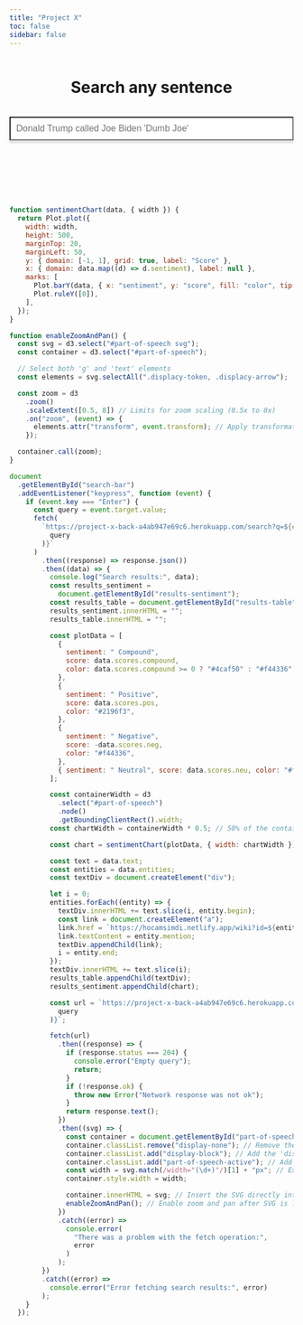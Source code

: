 ```yaml
---
title: "Project X"
toc: false
sidebar: false
---
```


<style>
    #part-of-speech {
    }

    .part-of-speech-active {
        max-width: 100%;
        height: 100%;
        padding: 10px;
        overflow: hidden;
        background-color: #0000;
        border-radius: 5px; 
        border: 1px solid #ccc;
    }
    @media (max-width: 768px) {
        .svg-container {
            height: 400px; /* Adjust height for smaller devices */
        }
    }


    .svg-container {
        max-width: 100%;
        height: 600px;    /* Sufficient height to display SVG */
        border: 2px solid #1111; /* Solid green border */
        border-radius: 8px; /* Rounded corners */
        box-shadow: 0 4px 8px rgba(0,0,0,0); /* Subtle shadow for depth */
        background-color: #f9f9f9; /* Light grey background */
        overflow-x: auto; /* Allows horizontal scrolling */
        overflow-y: hidden; /* Disables vertical scrolling */
        padding: 20px; /* Padding inside the container for some spacing around the SVG */
    }
</style>

<script src="https://d3js.org/d3.v7.min.js"></script>

<div style="display: flex; justify-content: center; align-items: center; flex-direction: column">
    <h1>Search any sentence</h1>
    <br>
    <input type="text" id="search-bar" placeholder="Donald Trump called Joe Biden 'Dumb Joe'" style="width: 100%; padding: 10px; font-size: 16px;  box-shadow: 0 5px 2px rgba(0,0,0,0.1);">
    <br>
    <br>
</div>
<div id="results-table" style="font-size: xx-large; display: flex; justify-content: center; align-items: center;" ></div>
<br>
<br/>
<div id="part-of-speech" class=`svg-container display-none`></div>
<br>
<div id="results-sentiment"></div>
<br/>
<div id="results-nltk"></div>

```js
function sentimentChart(data, { width }) {
  return Plot.plot({
    width: width,
    height: 500,
    marginTop: 20,
    marginLeft: 50,
    y: { domain: [-1, 1], grid: true, label: "Score" },
    x: { domain: data.map((d) => d.sentiment), label: null },
    marks: [
      Plot.barY(data, { x: "sentiment", y: "score", fill: "color", tip: true }),
      Plot.ruleY([0]),
    ],
  });
}

function enableZoomAndPan() {
  const svg = d3.select("#part-of-speech svg");
  const container = d3.select("#part-of-speech");

  // Select both 'g' and 'text' elements
  const elements = svg.selectAll(".displacy-token, .displacy-arrow");

  const zoom = d3
    .zoom()
    .scaleExtent([0.5, 8]) // Limits for zoom scaling (0.5x to 8x)
    .on("zoom", (event) => {
      elements.attr("transform", event.transform); // Apply transformations to both 'g' and 'text' elements
    });

  container.call(zoom);
}

document
  .getElementById("search-bar")
  .addEventListener("keypress", function (event) {
    if (event.key === "Enter") {
      const query = event.target.value;
      fetch(
        `https://project-x-back-a4ab947e69c6.herokuapp.com/search?q=${encodeURIComponent(
          query
        )}`
      )
        .then((response) => response.json())
        .then((data) => {
          console.log("Search results:", data);
          const results_sentiment =
            document.getElementById("results-sentiment");
          const results_table = document.getElementById("results-table");
          results_sentiment.innerHTML = "";
          results_table.innerHTML = "";

          const plotData = [
            {
              sentiment: " Compound",
              score: data.scores.compound,
              color: data.scores.compound >= 0 ? "#4caf50" : "#f44336",
            },
            {
              sentiment: " Positive",
              score: data.scores.pos,
              color: "#2196f3",
            },
            {
              sentiment: " Negative",
              score: -data.scores.neg,
              color: "#f44336",
            },
            { sentiment: " Neutral", score: data.scores.neu, color: "#ffeb3b" },
          ];

          const containerWidth = d3
            .select("#part-of-speech")
            .node()
            .getBoundingClientRect().width;
          const chartWidth = containerWidth * 0.5; // 50% of the container's width

          const chart = sentimentChart(plotData, { width: chartWidth });

          const text = data.text;
          const entities = data.entities;
          const textDiv = document.createElement("div");

          let i = 0;
          entities.forEach((entity) => {
            textDiv.innerHTML += text.slice(i, entity.begin);
            const link = document.createElement("a");
            link.href = `https://hocamsimdi.netlify.app/wiki?id=${entity.wiki_id}`;
            link.textContent = entity.mention;
            textDiv.appendChild(link);
            i = entity.end;
          });
          textDiv.innerHTML += text.slice(i);
          results_table.appendChild(textDiv);
          results_sentiment.appendChild(chart);

          const url = `https://project-x-back-a4ab947e69c6.herokuapp.com/part-of-speech?q=${encodeURIComponent(
            query
          )}`;

          fetch(url)
            .then((response) => {
              if (response.status === 204) {
                console.error("Empty query");
                return;
              }
              if (!response.ok) {
                throw new Error("Network response was not ok");
              }
              return response.text();
            })
            .then((svg) => {
              const container = document.getElementById("part-of-speech");
              container.classList.remove("display-none"); // Remove the 'display-none' class
              container.classList.add("display-block"); // Add the 'display-block' class
              container.classList.add("part-of-speech-active"); // Add the 'part-of-speech-active' class
              const width = svg.match(/width="(\d+)"/)[1] + "px"; // Extract the width from the SVG
              container.style.width = width;

              container.innerHTML = svg; // Insert the SVG directly into the div
              enableZoomAndPan(); // Enable zoom and pan after SVG is loaded
            })
            .catch((error) =>
              console.error(
                "There was a problem with the fetch operation:",
                error
              )
            );
        })
        .catch((error) =>
          console.error("Error fetching search results:", error)
        );
    }
  });
```
